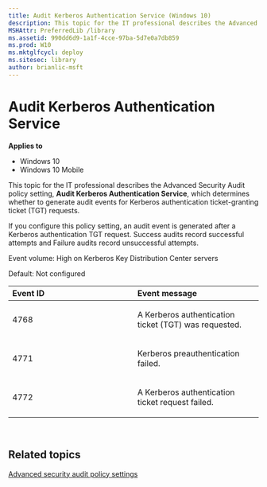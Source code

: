 ```yaml
---
title: Audit Kerberos Authentication Service (Windows 10)
description: This topic for the IT professional describes the Advanced Security Audit policy setting Audit Kerberos Authentication Service which determines whether to generate audit events for Kerberos authentication ticket granting ticket (TGT) requests.
MSHAttr: PreferredLib /library
ms.assetid: 990dd6d9-1a1f-4cce-97ba-5d7e0a7db859
ms.prod: W10
ms.mktglfcycl: deploy
ms.sitesec: library
author: brianlic-msft
---
```


# Audit Kerberos Authentication Service


**Applies to**

-   Windows 10
-   Windows 10 Mobile

This topic for the IT professional describes the Advanced Security Audit policy setting, **Audit Kerberos Authentication Service**, which determines whether to generate audit events for Kerberos authentication ticket-granting ticket (TGT) requests.

If you configure this policy setting, an audit event is generated after a Kerberos authentication TGT request. Success audits record successful attempts and Failure audits record unsuccessful attempts.

Event volume: High on Kerberos Key Distribution Center servers

Default: Not configured

<table>
<colgroup>
<col width="50%" />
<col width="50%" />
</colgroup>
<thead>
<tr class="header">
<th align="left">Event ID</th>
<th align="left">Event message</th>
</tr>
</thead>
<tbody>
<tr class="odd">
<td align="left"><p>4768</p></td>
<td align="left"><p>A Kerberos authentication ticket (TGT) was requested.</p></td>
</tr>
<tr class="even">
<td align="left"><p>4771</p></td>
<td align="left"><p>Kerberos preauthentication failed.</p></td>
</tr>
<tr class="odd">
<td align="left"><p>4772</p></td>
<td align="left"><p>A Kerberos authentication ticket request failed.</p></td>
</tr>
</tbody>
</table>

 

## Related topics


[Advanced security audit policy settings](advanced-security-audit-policy-settings.md)

 

 





